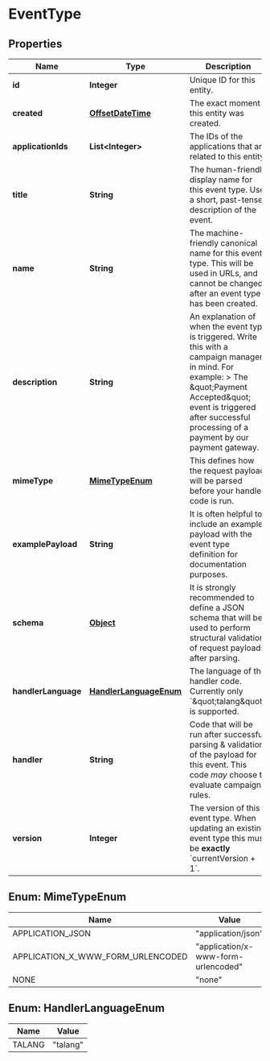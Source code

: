 

# EventType

## Properties

Name | Type | Description | Notes
------------ | ------------- | ------------- | -------------
**id** | **Integer** | Unique ID for this entity. | 
**created** | [**OffsetDateTime**](OffsetDateTime.md) | The exact moment this entity was created. | 
**applicationIds** | **List&lt;Integer&gt;** | The IDs of the applications that are related to this entity. | 
**title** | **String** | The human-friendly display name for this event type. Use a short, past-tense, description of the event. | 
**name** | **String** | The machine-friendly canonical name for this event type. This will be used in URLs, and cannot be changed after an event type has been created. | 
**description** | **String** | An explanation of when the event type is triggered. Write this with a campaign manager in mind. For example:  &gt; The \&quot;Payment Accepted\&quot; event is triggered after successful processing of a payment by our payment gateway.  | 
**mimeType** | [**MimeTypeEnum**](#MimeTypeEnum) | This defines how the request payload will be parsed before your handler code is run. | 
**examplePayload** | **String** | It is often helpful to include an example payload with the event type definition for documentation purposes. |  [optional]
**schema** | [**Object**](.md) | It is strongly recommended to define a JSON schema that will be used to perform structural validation of request payloads after parsing.  |  [optional]
**handlerLanguage** | [**HandlerLanguageEnum**](#HandlerLanguageEnum) | The language of the handler code. Currently only &#x60;\&quot;talang\&quot;&#x60; is supported. |  [optional]
**handler** | **String** | Code that will be run after successful parsing &amp; validation of the payload for this event. This code _may_ choose to evaluate campaign rules.  | 
**version** | **Integer** | The version of this event type. When updating an existing event type this must be **exactly** &#x60;currentVersion + 1&#x60;.  | 



## Enum: MimeTypeEnum

Name | Value
---- | -----
APPLICATION_JSON | &quot;application/json&quot;
APPLICATION_X_WWW_FORM_URLENCODED | &quot;application/x-www-form-urlencoded&quot;
NONE | &quot;none&quot;



## Enum: HandlerLanguageEnum

Name | Value
---- | -----
TALANG | &quot;talang&quot;




